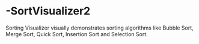 # -SortVisualizer2
Sorting Visualizer visually demonstrates sorting algorithms like Bubble Sort, Merge Sort, Quick Sort, Insertion Sort and Selection Sort.
